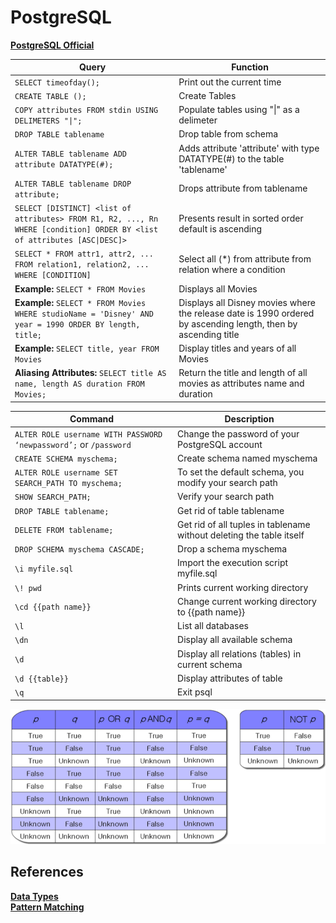 # PostgreSQL

__[PostgreSQL Official](https://www.postgresql.org/docs/)__

Query  | Function  
--- | ---  
`SELECT timeofday();`  | Print out the current time  
`CREATE TABLE ();` | Create Tables  
`COPY attributes FROM stdin USING DELIMETERS "\|";`  | Populate tables using "\|" as a delimeter  
`DROP TABLE tablename` | Drop table from schema  
`ALTER TABLE tablename ADD attribute DATATYPE(#);` | Adds attribute 'attribute' with type DATATYPE(#) to the table 'tablename'  
`ALTER TABLE tablename DROP attribute;` | Drops attribute from tablename  
`SELECT [DISTINCT] <list of attributes> FROM R1, R2, ..., Rn WHERE [condition] ORDER BY <list of attributes [ASC\|DESC]>` | Presents result in sorted order default is ascending  
`SELECT * FROM attr1, attr2, ... FROM relation1, relation2, ... WHERE [CONDITION]` | Select all (*) from attribute from relation where a condition  
__Example:__ `SELECT * FROM Movies` |  Displays all Movies
__Example:__ `SELECT * FROM Movies WHERE studioName = 'Disney' AND year = 1990 ORDER BY length, title;` |  Displays all Disney movies where the release date is 1990 ordered by ascending length, then by ascending title   
__Example:__ `SELECT title, year FROM Movies`  | Display titles and years of all Movies  
__Aliasing Attributes:__ `SELECT title AS name, length AS duration FROM Movies;`  | Return the title and length of all movies as attributes name and duration

Command | Description
--- | ---
`ALTER ROLE username WITH PASSWORD ‘newpassword’;` or `/password` | Change the password  of your PostgreSQL account  
`CREATE SCHEMA myschema;` | Create schema named myschema  
`ALTER ROLE username SET SEARCH_PATH TO myschema;` | To set the default schema, you modify your search path  
`SHOW SEARCH_PATH;` | Verify your search path  
`DROP TABLE tablename;` | Get rid of table tablename  
`DELETE FROM tablename;` | Get rid of all tuples in tablename without deleting the table itself  
`DROP SCHEMA myschema CASCADE;` | Drop a schema myschema  
`\i myfile.sql` | Import the execution script myfile.sql  
`\! pwd` | Prints current working directory  
`\cd {{path name}}` | Change current working directory to {{path name}}  
`\l` | List all databases
`\dn` | Display all available schema  
`\d` | Display all relations (tables) in current schema
`\d {{table}}` | Display attributes of table  
`\q` | Exit psql  

![SQL's Three-Valued Logic: Truth Table](sqllogic.png)

## References  

**[Data Types](http://www.postgresqltutorial.com/postgresql-data-types/)**  
**[Pattern Matching](https://www.postgresql.org/docs/9.3/functions-matching.html)**